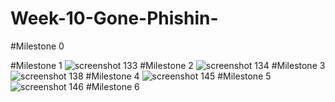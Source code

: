 # Week-10-Gone-Phishin-

#Milestone 0

#Milestone 1
![screenshot 133](https://user-images.githubusercontent.com/23458001/41496248-cb552420-70ef-11e8-98e1-827e7ae14b40.png)
#Milestone 2
![screenshot 134](https://user-images.githubusercontent.com/23458001/41496257-ec2e8fc4-70ef-11e8-8bab-6b18648cc3af.png)
#Milestone 3
![screenshot 138](https://user-images.githubusercontent.com/23458001/41496259-06ce968a-70f0-11e8-9e83-30ab8ad4f4f2.png)
#Milestone 4
![screenshot 145](https://user-images.githubusercontent.com/23458001/41496265-2cab11e4-70f0-11e8-88ab-63be813529ab.png)
#Milestone 5
![screenshot 146](https://user-images.githubusercontent.com/23458001/41496266-3d4aea74-70f0-11e8-8121-3d8f928198f0.png)
#Milestone 6
